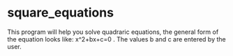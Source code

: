 # square_equations
This program will help you solve quadraric equations, the general form of the equation looks like: x^2+bx+c=0 . The values b and c are entered by the user.
